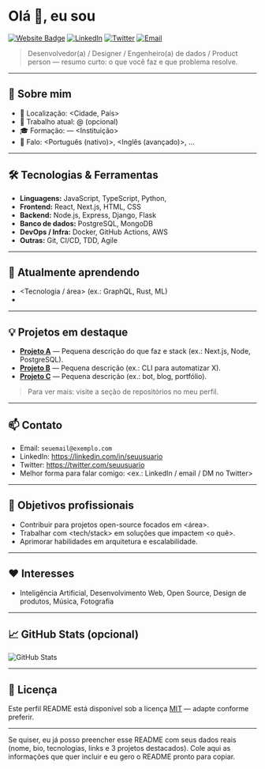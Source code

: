 # Olá 👋, eu sou <Seu Nome>

[![Website Badge](https://img.shields.io/badge/website-Online-brightgreen)](<https://seu-site.com>) 
[![LinkedIn](https://img.shields.io/badge/LinkedIn-@seuusuario-blue)](<https://linkedin.com/in/seuusuario>) 
[![Twitter](https://img.shields.io/badge/Twitter-@seuusuario-1DA1F2)](<https://twitter.com/seuusuario>) 
[![Email](https://img.shields.io/badge/email-seuemail%40exemplo.com-red)](mailto:seuemail@exemplo.com)

> Desenvolvedor(a) / Designer / Engenheiro(a) de dados / Product person — resumo curto: o que você faz e que problema resolve.

---

## 🔭 Sobre mim
- 📍 Localização: <Cidade, País>
- 💼 Trabalho atual: <Cargo> @ <Empresa> (opcional)
- 🎓 Formação: <Curso> — <Instituição>
- 💬 Falo: <Português (nativo)>, <Inglês (avançado)>, ...

---

## 🛠️ Tecnologias & Ferramentas
- **Linguagens:** JavaScript, TypeScript, Python, <outras>
- **Frontend:** React, Next.js, HTML, CSS
- **Backend:** Node.js, Express, Django, Flask
- **Banco de dados:** PostgreSQL, MongoDB
- **DevOps / Infra:** Docker, GitHub Actions, AWS
- **Outras:** Git, CI/CD, TDD, Agile

---

## 🌱 Atualmente aprendendo
- <Tecnologia / área> (ex.: GraphQL, Rust, ML)
- <Outra coisa>

---

## 💡 Projetos em destaque
- **[Projeto A](https://github.com/seuusuario/projeto-a)** — Pequena descrição do que faz e stack (ex.: Next.js, Node, PostgreSQL).  
- **[Projeto B](https://github.com/seuusuario/projeto-b)** — Pequena descrição (ex.: CLI para automatizar X).  
- **[Projeto C](https://github.com/seuusuario/projeto-c)** — Pequena descrição (ex.: bot, blog, portfólio).

> Para ver mais: visite a seção de repositórios no meu perfil.

---

## 📫 Contato
- Email: `seuemail@exemplo.com`
- LinkedIn: https://linkedin.com/in/seuusuario
- Twitter: https://twitter.com/seuusuario
- Melhor forma para falar comigo: <ex.: LinkedIn / email / DM no Twitter>

---

## 🎯 Objetivos profissionais
- Contribuir para projetos open-source focados em <área>.
- Trabalhar com <tech/stack> em soluções que impactem <o quê>.
- Aprimorar habilidades em arquitetura e escalabilidade.

---

## ❤️ Interesses
- Inteligência Artificial, Desenvolvimento Web, Open Source, Design de produtos, Música, Fotografia

---

## 📈 GitHub Stats (opcional)
![GitHub Stats](https://github-readme-stats.vercel.app/api?username=<seuusuario>&show_icons=true&theme=radical)

---

## 🧾 Licença
Este perfil README está disponível sob a licença [MIT](./LICENSE) — adapte conforme preferir.

---

Se quiser, eu já posso preencher esse README com seus dados reais (nome, bio, tecnologias, links e 3 projetos destacados). Cole aqui as informações que quer incluir e eu gero o README pronto para copiar.
